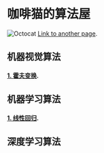 # 咖啡猫的算法屋
![Octocat](https://github.githubassets.com/images/icons/emoji/octocat.png)
[Link to another page](./another-page.html).

## 机器视觉算法

#### [1. 霍夫变换](./docs/CODE_OF_CONDUCT.html).

## 机器学习算法

#### [1. 线性回归](./docs/SUPPORT.html).

## 深度学习算法
